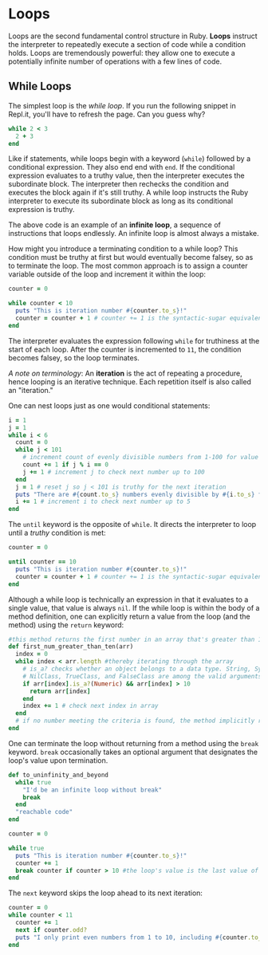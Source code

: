 # Loops

Loops are the second fundamental control structure in Ruby. **Loops** instruct
the interpreter to repeatedly execute a section of code while a condition holds.
Loops are tremendously powerful: they allow one to execute a potentially
infinite number of operations with a few lines of code.


## While Loops

The simplest loop is the _while loop_. If you run the following snippet in
Repl.it, you'll have to refresh the page. Can you guess why?

```ruby
while 2 < 3
  2 + 3
end
```

Like if statements, while loops begin with a keyword (`while`) followed by a
conditional expression. They also end end with `end`. If the conditional
expression evaluates to a truthy value, then the interpreter executes the
subordinate block. The interpreter then rechecks the condition and executes the
block again if it's still truthy. A while loop instructs the Ruby interpreter to
execute its subordinate block as long as its conditional expression is truthy.

The above code is an example of an **infinite loop**, a sequence of instructions
that loops endlessly. An infinite loop is almost always a mistake.

How might you introduce a terminating condition to a while loop? This condition
must be truthy at first but would eventually become falsey, so as to terminate
the loop. The most common approach is to assign a counter variable outside of
the loop and increment it within the loop:

```ruby
counter = 0

while counter < 10
  puts "This is iteration number #{counter.to_s}!"
  counter = counter + 1 # counter += 1 is the syntactic-sugar equivalent
end
```

The interpreter evaluates the expression following `while` for truthiness at the
start of each loop. After the counter is incremented to `11`, the condition
becomes falsey, so the loop terminates.

_A note on terminology_: An **iteration** is the act of repeating a procedure, hence looping is an
iterative technique. Each repetition itself is also called an "iteration."  

One can nest loops just as one would conditional statements:

```ruby
i = 1
j = 1
while i < 6
  count = 0
  while j < 101
    # increment count of evenly divisible numbers from 1-100 for value of i
    count += 1 if j % i == 0
    j += 1 # increment j to check next number up to 100
  end
  j = 1 # reset j so j < 101 is truthy for the next iteration
  puts "There are #{count.to_s} numbers evenly divisible by #{i.to_s} from 1 to 100."
  i += 1 # increment i to check next number up to 5
end
```

The `until` keyword is the opposite of `while`. It directs the interpreter to
loop until a _truthy_ condition is met:

```ruby
counter = 0

until counter == 10
  puts "This is iteration number #{counter.to_s}!"
  counter = counter + 1 # counter += 1 is the syntactic-sugar equivalent
end
```

Although a while loop is technically an expression in that it evaluates to a
single value, that value is always `nil`. If the while loop is within the body
of a method definition, one can explicitly return a value from the loop (and the
method) using the `return` keyword:

```ruby
#this method returns the first number in an array that's greater than 10
def first_num_greater_than_ten(arr)
  index = 0
  while index < arr.length #thereby iterating through the array
    # is_a? checks whether an object belongs to a data type. String, Symbol, Array,
    # NilClass, TrueClass, and FalseClass are among the valid arguments of is_a?
    if arr[index].is_a?(Numeric) && arr[index] > 10
      return arr[index]
    end
    index += 1 # check next index in array
  end
  # if no number meeting the criteria is found, the method implicitly returns nil
end
```

One can terminate the loop without returning from a method using the `break`
keyword. `break` occasionally takes an optional argument that designates the
loop's value upon termination.

```ruby
def to_uninfinity_and_beyond
  while true
    "I'd be an infinite loop without break"
    break
  end
  "reachable code"
end

counter = 0

while true
  puts "This is iteration number #{counter.to_s}!"
  counter += 1
  break counter if counter > 10 #the loop's value is the last value of counter
end
```

The `next` keyword skips the loop ahead to its next iteration:

```ruby
counter = 0
while counter < 11
  counter += 1
  next if counter.odd?
  puts "I only print even numbers from 1 to 10, including #{counter.to_s}."
end
```
